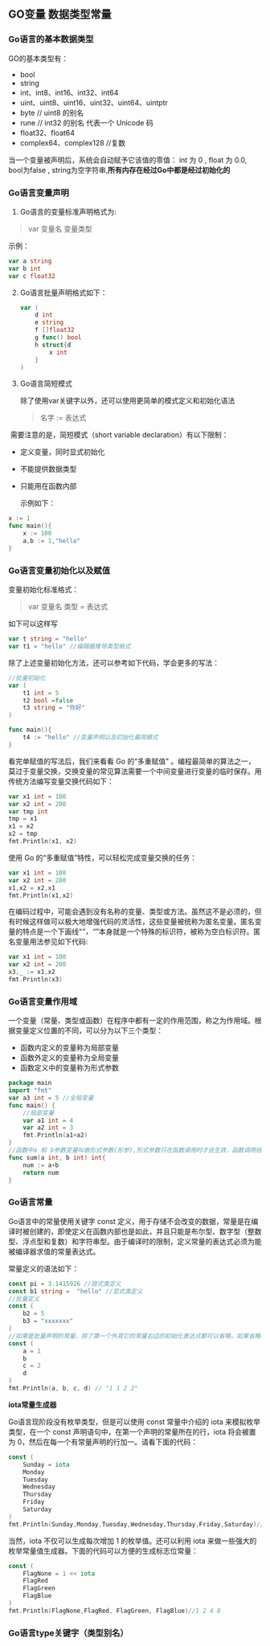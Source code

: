 ## GO变量 数据类型常量

### Go语言的基本数据类型

GO的基本类型有：

- bool
- string
- int、int8、int16、int32、int64
- uint、uint8、uint16、uint32、uint64、uintptr
- byte // uint8 的别名
- rune // int32 的别名 代表一个 Unicode 码
- float32、float64
- complex64、complex128 //复数

当一个变量被声明后，系统会自动赋予它该值的零值： int 为 0 , float 为 0.0,  bool为false , string为空字符串,**所有内存在经过Go中都是经过初始化的**

### Go语言变量声明

1. Go语言的变量标准声明格式为:

> var 变量名  变量类型

示例： 

```go
var a string
var b int
var c float32
```



2. Go语言批量声明格式如下：

   ```go
   var (
       d int
       e string
       f []float32
       g func() bool
       h struct{d
           x int
       }
   )
   ```

   

3. Go语言简短模式

   除了使用var关键字以外，还可以使用更简单的模式定义和初始化语法

   > 名字 := 表达式

​      需要注意的是，简短模式（short variable declaration）有以下限制：

-  定义变量，同时显式初始化

- 不能提供数据类型

- 只能用在函数内部

  示例如下：

```go
x := 1
func main(){
    x := 100
    a,b := 1,"hello"
}
```

### Go语言变量初始化以及赋值

变量初始化标准格式：

> var 变量名 类型 = 表达式

如下可以这样写

```go
var t string = "hello"
var t1 = "hello" //编辑器推导类型格式 
```

除了上述变量初始化方法，还可以参考如下代码，学会更多的写法：

```go
//批量初始化
var (
	t1 int = 5
	t2 bool =false
	t3 string = "你好"
)

func main(){
    t4 := "hello" //变量声明以及初始化最简模式
}
```

看完单赋值的写法后，我们来看看 Go 的“多重赋值" 。编程最简单的算法之一，莫过于变量交换，交换变量的常见算法需要一个中间变量进行变量的临时保存。用传统方法编写变量交换代码如下：

```go
var x1 int = 100
var x2 int = 200
var tmp int
tmp = x1
x1 = x2
x2 = tmp
fmt.Println(x1, x2)
```

使用 Go 的“多重赋值”特性，可以轻松完成变量交换的任务：

```go
var x1 int = 100
var x2 int = 200
x1,x2 = x2,x1
fmt.Println(x1,x2)
```

在编码过程中，可能会遇到没有名称的变量、类型或方法。虽然这不是必须的，但有时候这样做可以极大地增强代码的灵活性，这些变量被统称为匿名变量。匿名变量的特点是一个下画线“_”，“_”本身就是一个特殊的标识符，被称为空白标识符。匿名变量用法参见如下代码:

```go
var x1 int = 100
var x2 int = 200
x3,_ := x1,x2
fmt.Println(x3)
```

### Go语言变量作用域

一个变量（常量、类型或函数）在程序中都有一定的作用范围，称之为作用域。根据变量定义位置的不同，可以分为以下三个类型：

- 函数内定义的变量称为局部变量
- 函数外定义的变量称为全局变量
- 函数定义中的变量称为形式参数

```go
package main
import "fmt"
var a3 int = 5 //全局变量
func main() {
    //局部变量
	var a1 int = 4
	var a2 int = 3
	fmt.Println(a1+a2)
}
//函数中a 和 b参数变量叫做形式参数(形参),形式参数只在函数调用时才会生效，函数调用结束后就会被销毁，在函数未被调用时，函数的形参并不占用实际的存储单元，也没有实际值。
func sum(a int, b int) int{
	num := a+b
	return num
}
```

### Go语言常量

Go语言中的常量使用关键字 const 定义，用于存储不会改变的数据，常量是在编译时被创建的，即使定义在函数内部也是如此，并且只能是布尔型、数字型（整数型、浮点型和复数）和字符串型。由于编译时的限制，定义常量的表达式必须为能被编译器求值的常量表达式。

常量定义的语法如下：

```go
const pi = 3.1415926 //隐式类定义
const b1 string =  "hello" //显式类定义 
//批量定义
const (
	b2 = 5
	b3 = "xxxxxxx"
)
//如果是批量声明的常量，除了第一个外其它的常量右边的初始化表达式都可以省略，如果省略初始化表达式则表示使用前面常量的初始化表达式，对应的常量类型也是一样的。例如：
const (
    a = 1
    b
    c = 2
    d
)
fmt.Println(a, b, c, d) // "1 1 2 2"
```

**iota常量生成器**

Go语言现阶段没有枚举类型，但是可以使用 const 常量中介绍的 iota 来模拟枚举类型，在一个 const 声明语句中，在第一个声明的常量所在的行，iota 将会被置为 0，然后在每一个有常量声明的行加一。请看下面的代码：

```go
const (
	Sunday = iota
	Monday
	Tuesday
	Wednesday
	Thursday
	Friday
	Saturday
)
fmt.Println(Sunday,Monday,Tuesday,Wednesday,Thursday,Friday,Saturday)//0 1 2 3 4 5 6
```

当然，iota 不仅可以生成每次增加 1 的枚举值。还可以利用 iota 来做一些强大的枚举常量值生成器。下面的代码可以方便的生成标志位常量：

```GO
const (
	FlagNone = 1 << iota
	FlagRed
	FlagGreen
	FlagBlue
)
fmt.Println(FlagNone,FlagRed, FlagGreen, FlagBlue)//1 2 4 8
```

### Go语言type关键字（类型别名）

